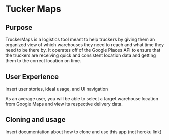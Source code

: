 # Tucker Maps

## Purpose
TruckerMaps is a logistics tool meant to help truckers by giving them an organized view of which warehouses they need to reach and what time they need to be there by. It operates off of the Google Places API to ensure that the truckers are receiving quick and consistent location data and getting them to the correct location on time.

## User Experience
Insert user stories, ideal usage, and UI navigation

As an average user, you will be able to select a target warehouse location from Google Maps and view its respective delivery data.

## Cloning and usage
Insert documentation about how to clone and use this app (not heroku link)

